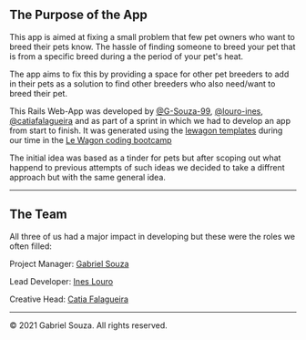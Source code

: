 The Purpose of the App
--------------
This app is aimed at fixing a small problem that few pet owners who want to breed their pets know. The hassle of finding someone to breed your pet that is from a specific breed during a the period of your pet's heat.

The app aims to fix this by providing a space for other pet breeders to add in their pets as a solution to find other breeders who also need/want to breed their pet.

This Rails Web-App was developed by [@G-Souza-99](https://github.com/G-Souza-99), [@louro-ines](https://github.com/louro-ines), [@catiafalagueira](https://github.com/catiafalagueira) and as part of a sprint in which we had to develop an app from start to finish. It was generated using the [lewagon templates](https://github.com/lewagon/rails-templates) during our time in the [Le Wagon coding bootcamp](https://www.lewagon.com)

The initial idea was based as a tinder for pets but after scoping out what happend to previous attempts of such ideas we decided to take a diffrent approach but with the same general idea.

-------------

The Team
------------------------
All three of us had a major impact in developing but these were the roles we often filled:

Project Manager: [Gabriel Souza](https://github.com/G-Souza-99)

Lead Developer: [Ines Louro](https://github.com/louro-ines) 

Creative Head: [Catia Falagueira](https://github.com/catiafalagueira)

---------------------------

© 2021 Gabriel Souza.  All rights reserved.
